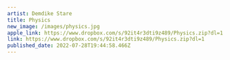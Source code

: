 ```yaml
---
artist: Demdike Stare
title: Physics
new_image: /images/physics.jpg
apple_link: https://www.dropbox.com/s/92it4r3dti9z489/Physics.zip?dl=1
link: https://www.dropbox.com/s/92it4r3dti9z489/Physics.zip?dl=1
published_date: 2022-07-28T19:44:58.466Z
---
```

